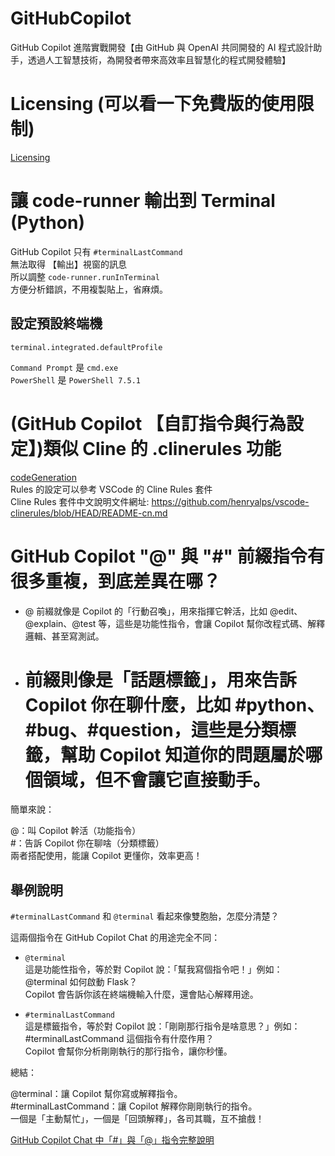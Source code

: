 # GitHubCopilot
GitHub Copilot 進階實戰開發【由 GitHub 與 OpenAI 共同開發的 AI 程式設計助手，透過人工智慧技術，為開發者帶來高效率且智慧化的程式開發體驗】  

# Licensing (可以看一下免費版的使用限制)
[Licensing](./docs/Licensing.md)  

# 讓 code-runner 輸出到 Terminal (Python)
GitHub Copilot 只有 `#terminalLastCommand`  
無法取得 【輸出】視窗的訊息  
所以調整 `code-runner.runInTerminal`  
方便分析錯誤，不用複製貼上，省麻煩。  

## 設定預設終端機
```shell
terminal.integrated.defaultProfile
```
`Command Prompt` 是 `cmd.exe`  
`PowerShell` 是 `PowerShell 7.5.1`  

# (GitHub Copilot 【自訂指令與行為設定】)類似 Cline 的 .clinerules 功能
[codeGeneration](./docs/codeGeneration.md)  
Rules 的設定可以參考 VSCode 的 Cline Rules 套件  
Cline Rules 套件中文說明文件網址: https://github.com/henryalps/vscode-clinerules/blob/HEAD/README-cn.md  

# GitHub Copilot "@" 與 "#" 前綴指令有很多重複，到底差異在哪？
- @ 前綴就像是 Copilot 的「行動召喚」，用來指揮它幹活，比如 @edit、@explain、@test 等，這些是功能性指令，會讓 Copilot 幫你改程式碼、解釋邏輯、甚至寫測試。

- # 前綴則像是「話題標籤」，用來告訴 Copilot 你在聊什麼，比如 #python、#bug、#question，這些是分類標籤，幫助 Copilot 知道你的問題屬於哪個領域，但不會讓它直接動手。

簡單來說：

@：叫 Copilot 幹活（功能指令）  
#：告訴 Copilot 你在聊啥（分類標籤）  
兩者搭配使用，能讓 Copilot 更懂你，效率更高！

## 舉例說明
`#terminalLastCommand` 和 `@terminal` 看起來像雙胞胎，怎麼分清楚？

這兩個指令在 GitHub Copilot Chat 的用途完全不同：

- `@terminal`  
這是功能性指令，等於對 Copilot 說：「幫我寫個指令吧！」例如：  
@terminal 如何啟動 Flask？  
Copilot 會告訴你該在終端機輸入什麼，還會貼心解釋用途。

- `#terminalLastCommand`  
這是標籤指令，等於對 Copilot 說：「剛剛那行指令是啥意思？」例如：  
#terminalLastCommand 這個指令有什麼作用？  
Copilot 會幫你分析剛剛執行的那行指令，讓你秒懂。

總結：

@terminal：讓 Copilot 幫你寫或解釋指令。  
#terminalLastCommand：讓 Copilot 解釋你剛剛執行的指令。  
一個是「主動幫忙」，一個是「回頭解釋」，各司其職，互不搶戲！

[GitHub Copilot Chat 中「#」與「@」指令完整說明](./docs/GitHubCopilot.md)
